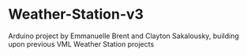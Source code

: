 # Weather-Station-v3
Arduino project by Emmanuelle Brent and Clayton Sakalousky, building upon previous VML Weather Station projects
